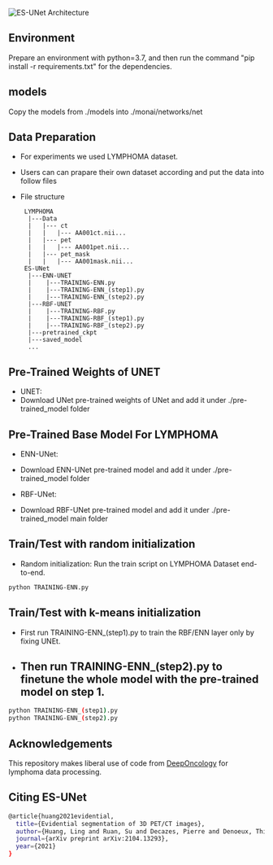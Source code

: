 
![ES-UNet Architecture](img/architecture.png?raw=true)

## Environment
Prepare an environment with python=3.7, and then run the command "pip install -r requirements.txt" for the dependencies.

## models 
Copy the models from ./models into ./monai/networks/net

## Data Preparation
- For experiments we used LYMPHOMA dataset.
- Users can can prapare their own dataset according and put the data into follow files 

- File structure
    ```
     LYMPHOMA
      |---Data
      |   |--- ct
      |   |   |--- AA001ct.nii...
      |   |--- pet
      |   |   |--- AA001pet.nii...
      |   |--- pet_mask
      |   |   |--- AA001mask.nii...  
     ES-UNet
      |---ENN-UNET
      |    |---TRAINING-ENN.py
      |    |---TRAINING-ENN_(step1).py
      |    |---TRAINING-ENN_(step2).py
      |---RBF-UNET
      |    |---TRAINING-RBF.py
      |    |---TRAINING-RBF_(step1).py
      |    |---TRAINING-RBF_(step2).py
      |---pretrained_ckpt
      |---saved_model
      ...
    ```

## Pre-Trained Weights of UNET
- UNET: 
- Download UNet pre-trained weights of UNet and add it under ./pre-trained_model folder

## Pre-Trained Base Model For LYMPHOMA
- ENN-UNet: 
- Download ENN-UNet pre-trained model and add it under ./pre-trained_model folder

- RBF-UNet: 
- Download RBF-UNet pre-trained model and add it under ./pre-trained_model main folder




## Train/Test with random initialization
- Random initialization: Run the train script on LYMPHOMA Dataset end-to-end. 
```bash
python TRAINING-ENN.py
```

## Train/Test with k-means initialization  

- First run TRAINING-ENN_(step1).py to train the RBF/ENN layer only by fixing UNEt.
- Then run TRAINING-ENN_(step2).py to finetune the whole model with the pre-trained model on step 1.   
  -
```bash
python TRAINING-ENN_(step1).py
python TRAINING-ENN_(step2).py
```

## Acknowledgements
This repository makes liberal use of code from [DeepOncology](https://github.com/rnoyelle/DeepOncology) for lymphoma data processing.


## Citing ES-UNet
```bash
@article{huang2021evidential,
  title={Evidential segmentation of 3D PET/CT images},
  author={Huang, Ling and Ruan, Su and Decazes, Pierre and Denoeux, Thierry},
  journal={arXiv preprint arXiv:2104.13293},
  year={2021}
}


```



